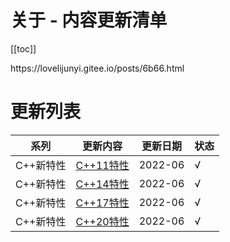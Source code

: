 # 关于 - 内容更新清单

[[toc]]

<Demo/>
https://lovelijunyi.gitee.io/posts/6b66.html

# 更新列表

| 系列      | 更新内容                                              | 更新日期 | 状态 |
| --------- | ----------------------------------------------------- | -------- | ---- |
| C++新特性 | [C++11特性](/md/c++/features/c11/c++-features-c11.md) | 2022-06  | √    |
| C++新特性 | [C++14特性](/md/c++/features/c14/c++-features-c14.md) | 2022-06  | √    |
| C++新特性 | [C++17特性](/md/c++/features/c17/c++-features-c17.md) | 2022-06  | √    |
| C++新特性 | [C++20特性](/md/c++/features/c20/c++-features-c20.md) | 2022-06  | √    |
